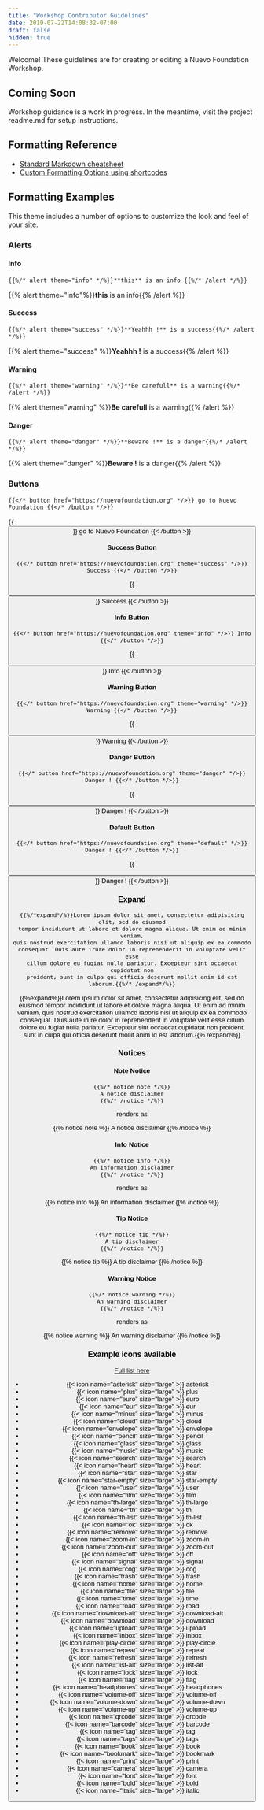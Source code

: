 ```yaml
---
title: "Workshop Contributor Guidelines"
date: 2019-07-22T14:08:32-07:00
draft: false
hidden: true
---
```


Welcome! These guidelines are for creating or editing a Nuevo Foundation Workshop.

## Coming Soon

Workshop guidance is a work in progress. In the meantime, visit the project readme.md for setup instructions.

## Formatting Reference

- [Standard Markdown cheatsheet](https://github.com/adam-p/markdown-here/wiki/Markdown-Cheatsheet)
- [Custom Formatting Options using shortcodes](shortcodes/)

## Formatting Examples

This theme includes a number of options to customize the look and feel of your site.

### Alerts

#### Info

    {{%/* alert theme="info" */%}}**this** is an info {{%/* /alert */%}}

{{% alert theme="info"%}}**this** is an info{{% /alert %}}

#### Success

    {{%/* alert theme="success" */%}}**Yeahhh !** is a success{{%/* /alert */%}}

{{% alert theme="success" %}}**Yeahhh !** is a success{{% /alert %}}

#### Warning

    {{%/* alert theme="warning" */%}}**Be carefull** is a warning{{%/* /alert */%}}

{{% alert theme="warning" %}}**Be carefull** is a warning{{% /alert %}}

#### Danger

    {{%/* alert theme="danger" */%}}**Beware !** is a danger{{%/* /alert */%}}

{{% alert theme="danger" %}}**Beware !** is a danger{{% /alert %}}

### Buttons

    {{</* button href="https://nuevofoundation.org" */>}} go to Nuevo Foundation {{</* /button */>}}

{{<button href="https://google.com" >}} go to Nuevo Foundation {{< /button >}}

#### Success Button

    {{</* button href="https://nuevofoundation.org" theme="success" */>}} Success {{</* /button */>}}

{{<button href="https://google.com" theme="success">}} Success {{< /button >}}

#### Info Button

    {{</* button href="https://nuevofoundation.org" theme="info" */>}} Info {{</* /button */>}}

{{<button href="https://google.com" theme="info">}} Info {{< /button >}}

#### Warning Button

    {{</* button href="https://nuevofoundation.org" theme="warning" */>}} Warning {{</* /button */>}}

{{<button href="https://google.com" theme="warning">}} Warning {{< /button >}}

#### Danger Button

    {{</* button href="https://nuevofoundation.org" theme="danger" */>}} Danger ! {{</* /button */>}}

{{<button href="https://google.com" theme="danger">}} Danger ! {{< /button >}}

#### Default Button

    {{</* button href="https://nuevofoundation.org" theme="default" */>}} Danger ! {{</* /button */>}}

{{<button href="https://google.com" theme="default">}} Danger ! {{< /button >}}

### Expand

    {{%/*expand*/%}}Lorem ipsum dolor sit amet, consectetur adipisicing elit, sed do eiusmod
    tempor incididunt ut labore et dolore magna aliqua. Ut enim ad minim veniam,
    quis nostrud exercitation ullamco laboris nisi ut aliquip ex ea commodo
    consequat. Duis aute irure dolor in reprehenderit in voluptate velit esse
    cillum dolore eu fugiat nulla pariatur. Excepteur sint occaecat cupidatat non
    proident, sunt in culpa qui officia deserunt mollit anim id est laborum.{{%/* /expand*/%}}

{{%expand%}}Lorem ipsum dolor sit amet, consectetur adipisicing elit, sed do eiusmod
tempor incididunt ut labore et dolore magna aliqua. Ut enim ad minim veniam,
quis nostrud exercitation ullamco laboris nisi ut aliquip ex ea commodo
consequat. Duis aute irure dolor in reprehenderit in voluptate velit esse
cillum dolore eu fugiat nulla pariatur. Excepteur sint occaecat cupidatat non
proident, sunt in culpa qui officia deserunt mollit anim id est laborum.{{% /expand%}}

### Notices

#### Note Notice

    {{%/* notice note */%}}
    A notice disclaimer
    {{%/* /notice */%}}

renders as

{{% notice note %}}
A notice disclaimer
{{% /notice %}}

#### Info Notice

    {{%/* notice info */%}}
    An information disclaimer
    {{%/* /notice */%}}

renders as

{{% notice info %}}
An information disclaimer
{{% /notice %}}

#### Tip Notice

    {{%/* notice tip */%}}
    A tip disclaimer
    {{%/* /notice */%}}

{{% notice tip %}}
A tip disclaimer
{{% /notice %}}

#### Warning Notice

    {{%/* notice warning */%}}
    An warning disclaimer
    {{%/* /notice */%}}

renders as

{{% notice warning %}}
An warning disclaimer
{{% /notice %}}

### Example icons available

[Full list here](shortcodes/icon)

- {{< icon name="asterisk" size="large" >}} asterisk
- {{< icon name="plus" size="large" >}} plus
- {{< icon name="euro" size="large" >}} euro
- {{< icon name="eur" size="large" >}} eur
- {{< icon name="minus" size="large" >}} minus
- {{< icon name="cloud" size="large" >}} cloud
- {{< icon name="envelope" size="large" >}} envelope
- {{< icon name="pencil" size="large" >}} pencil
- {{< icon name="glass" size="large" >}} glass
- {{< icon name="music" size="large" >}} music
- {{< icon name="search" size="large" >}} search
- {{< icon name="heart" size="large" >}} heart
- {{< icon name="star" size="large" >}} star
- {{< icon name="star-empty" size="large" >}} star-empty
- {{< icon name="user" size="large" >}} user
- {{< icon name="film" size="large" >}} film
- {{< icon name="th-large" size="large" >}} th-large
- {{< icon name="th" size="large" >}} th
- {{< icon name="th-list" size="large" >}} th-list
- {{< icon name="ok" size="large" >}} ok
- {{< icon name="remove" size="large" >}} remove
- {{< icon name="zoom-in" size="large" >}} zoom-in
- {{< icon name="zoom-out" size="large" >}} zoom-out
- {{< icon name="off" size="large" >}} off
- {{< icon name="signal" size="large" >}} signal
- {{< icon name="cog" size="large" >}} cog
- {{< icon name="trash" size="large" >}} trash
- {{< icon name="home" size="large" >}} home
- {{< icon name="file" size="large" >}} file
- {{< icon name="time" size="large" >}} time
- {{< icon name="road" size="large" >}} road
- {{< icon name="download-alt" size="large" >}} download-alt
- {{< icon name="download" size="large" >}} download
- {{< icon name="upload" size="large" >}} upload
- {{< icon name="inbox" size="large" >}} inbox
- {{< icon name="play-circle" size="large" >}} play-circle
- {{< icon name="repeat" size="large" >}} repeat
- {{< icon name="refresh" size="large" >}} refresh
- {{< icon name="list-alt" size="large" >}} list-alt
- {{< icon name="lock" size="large" >}} lock
- {{< icon name="flag" size="large" >}} flag
- {{< icon name="headphones" size="large" >}} headphones
- {{< icon name="volume-off" size="large" >}} volume-off
- {{< icon name="volume-down" size="large" >}} volume-down
- {{< icon name="volume-up" size="large" >}} volume-up
- {{< icon name="qrcode" size="large" >}} qrcode
- {{< icon name="barcode" size="large" >}} barcode
- {{< icon name="tag" size="large" >}} tag
- {{< icon name="tags" size="large" >}} tags
- {{< icon name="book" size="large" >}} book
- {{< icon name="bookmark" size="large" >}} bookmark
- {{< icon name="print" size="large" >}} print
- {{< icon name="camera" size="large" >}} camera
- {{< icon name="font" size="large" >}} font
- {{< icon name="bold" size="large" >}} bold
- {{< icon name="italic" size="large" >}} italic
